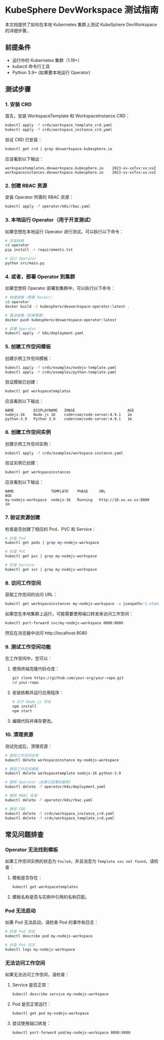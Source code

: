 # KubeSphere DevWorkspace 测试指南

本文档提供了如何在本地 Kubernetes 集群上测试 KubeSphere DevWorkspace 的详细步骤。

## 前提条件

- 运行中的 Kubernetes 集群（1.19+）
- kubectl 命令行工具
- Python 3.9+ (如果要本地运行 Operator)

## 测试步骤

### 1. 安装 CRD

首先，安装 WorkspaceTemplate 和 WorkspaceInstance CRD：

```bash
kubectl apply -f crds/workspace_template_crd.yaml
kubectl apply -f crds/workspace_instance_crd.yaml
```

验证 CRD 已安装：

```bash
kubectl get crd | grep devworkspace.kubesphere.io
```

应该看到以下输出：

```
workspacetemplates.devworkspace.kubesphere.io    2023-xx-xxTxx:xx:xxZ
workspaceinstances.devworkspace.kubesphere.io    2023-xx-xxTxx:xx:xxZ
```

### 2. 创建 RBAC 资源

安装 Operator 所需的 RBAC 资源：

```bash
kubectl apply -f operator/k8s/rbac.yaml
```

### 3. 本地运行 Operator（用于开发测试）

如果您想在本地运行 Operator 进行测试，可以执行以下命令：

```bash
# 安装依赖
cd operator
pip install -r requirements.txt

# 运行 Operator
python src/main.py
```

### 4. 或者，部署 Operator 到集群

如果您想将 Operator 部署到集群中，可以执行以下命令：

```bash
# 构建镜像（需要 Docker）
cd operator
docker build -t kubesphere/devworkspace-operator:latest .

# 推送镜像（如果需要）
docker push kubesphere/devworkspace-operator:latest

# 部署 Operator
kubectl apply -f k8s/deployment.yaml
```

### 5. 创建工作空间模板

创建示例工作空间模板：

```bash
kubectl apply -f crds/examples/nodejs-template.yaml
kubectl apply -f crds/examples/python-template.yaml
```

验证模板已创建：

```bash
kubectl get workspacetemplates
```

应该看到以下输出：

```
NAME         DISPLAYNAME   IMAGE                        AGE
nodejs-16    Node.js 16    codercom/code-server:4.9.1   1m
python-3.9   Python 3.9    codercom/code-server:4.9.1   1m
```

### 6. 创建工作空间实例

创建示例工作空间实例：

```bash
kubectl apply -f crds/examples/workspace-instance.yaml
```

验证实例已创建：

```bash
kubectl get workspaceinstances
```

应该看到以下输出：

```
NAME                 TEMPLATE    PHASE     URL                           AGE
my-nodejs-workspace  nodejs-16   Running   http://10.xx.xx.xx:8080       1m
```

### 7. 验证资源创建

检查是否创建了相应的 Pod、PVC 和 Service：

```bash
# 检查 Pod
kubectl get pods | grep my-nodejs-workspace

# 检查 PVC
kubectl get pvc | grep my-nodejs-workspace

# 检查 Service
kubectl get svc | grep my-nodejs-workspace
```

### 8. 访问工作空间

获取工作空间的访问 URL：

```bash
kubectl get workspaceinstances my-nodejs-workspace -o jsonpath='{.status.url}'
```

如果您在本地集群上运行，可能需要使用端口转发来访问工作空间：

```bash
kubectl port-forward svc/my-nodejs-workspace 8080:8080
```

然后在浏览器中访问 http://localhost:8080

### 9. 测试工作空间功能

在工作空间中，您可以：

1. 使用终端克隆代码仓库：
   ```bash
   git clone https://github.com/your-org/your-repo.git
   cd your-repo
   ```

2. 安装依赖并运行应用程序：
   ```bash
   # 对于 Node.js 项目
   npm install
   npm start
   ```

3. 编辑代码并保存更改。

### 10. 清理资源

测试完成后，清理资源：

```bash
# 删除工作空间实例
kubectl delete workspaceinstance my-nodejs-workspace

# 删除工作空间模板
kubectl delete workspacetemplate nodejs-16 python-3.9

# 删除 Operator（如果已部署到集群）
kubectl delete -f operator/k8s/deployment.yaml

# 删除 RBAC 资源
kubectl delete -f operator/k8s/rbac.yaml

# 删除 CRD
kubectl delete -f crds/workspace_instance_crd.yaml
kubectl delete -f crds/workspace_template_crd.yaml
```

## 常见问题排查

### Operator 无法找到模板

如果工作空间实例的状态为 `Failed`，并且消息为 `Template xxx not found`，请检查：

1. 模板是否存在：
   ```bash
   kubectl get workspacetemplates
   ```

2. 模板名称是否与实例中引用的名称匹配。

### Pod 无法启动

如果 Pod 无法启动，请检查 Pod 的事件和日志：

```bash
# 检查 Pod 状态
kubectl describe pod my-nodejs-workspace

# 检查 Pod 日志
kubectl logs my-nodejs-workspace
```

### 无法访问工作空间

如果无法访问工作空间，请检查：

1. Service 是否正常：
   ```bash
   kubectl describe service my-nodejs-workspace
   ```

2. Pod 是否正常运行：
   ```bash
   kubectl get pod my-nodejs-workspace
   ```

3. 尝试使用端口转发：
   ```bash
   kubectl port-forward pod/my-nodejs-workspace 8080:8080
   ```